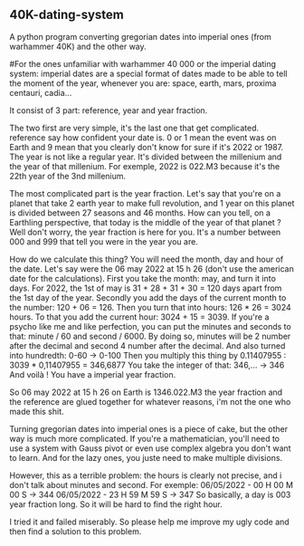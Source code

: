 ## 40K-dating-system
A python program converting gregorian dates into imperial ones (from warhammer 40K) and the other way.

#For the ones unfamiliar with warhammer 40 000 or the imperial dating system:
imperial dates are a special format of dates made to be able to tell the moment of the year, whenever you are: space, earth, mars, proxima centauri, cadia...

It consist of 3 part: reference, year and year fraction.

The two first are very simple, it's the last one that get complicated.
reference say how confident your date is. 0 or 1 mean the event was on Earth and 9 mean that you clearly don't know for sure if it's 2022 or 1987.
The year is not like a regular year. It's divided between the millenium and the year of that millenium. 
For exemple, 2022 is 022.M3 because it's the 22th year of the 3nd millenium.

The most complicated part is the year fraction. 
Let's say that you're on a planet that take 2 earth year to make full revolution, and 1 year on this planet is divided between 27 seasons and 46 months.
How can you tell, on a Earthling perspective, that today is the middle of the year of that planet ?
Well don't worry, the year fraction is here for you.
It's a number between 000 and 999 that tell you were in the year you are.

How do we calculate this thing?
You will need the month, day and hour of the date. Let's say were the 06 may 2022 at 15 h 26 (don't use the american date for the calculations).
First you take the month: may, and turn it into days. For 2022, the 1st of may is 31 + 28 + 31 + 30 = 120 days apart from the 1st day of the year.
Secondly you add the days of the current month to the number: 120 + 06 = 126.
Then you turn that into hours: 126 * 26 = 3024 hours.
To that you add the current hour: 3024 + 15 = 3039.
  If you're a psycho like me and like perfection, you can put the minutes and seconds to that: minute / 60 and second / 6000.
  By doing so, minutes will be 2 number after the decimal and second 4 number after the decimal. And also turned into hundredth: 0-60 -> 0-100
Then you multiply this thing by 0.11407955 : 3039 * 0,11407955 = 346,6877
You take the integer of that: 346,... -> 346
And voilà ! You have a imperial year fraction.

So 06 may 2022 at 15 h 26 on Earth is 1346.022.M3
  the year fraction and the reference are glued together for whatever reasons, i'm not the one who made this shit.

Turning gregorian dates into imperial ones is a piece of cake, but the other way is much more complicated.
If you're a mathematician, you'll need to use a system with Gauss pivot or even use complex algebra you don't want to learn.
And for the lazy ones, you juste need to make multiple divisions.

However, this as a terrible problem: the hours is clearly not precise, and i don't talk about minutes and second.
For exemple: 06/05/2022 - 00 H 00 M 00 S -> 344
             06/05/2022 - 23 H 59 M 59 S -> 347
So basically, a day is 003 year fraction long. So it will be hard to find the right hour.

I tried it and failed miserably. So please help me improve my ugly code and then find a solution to this problem.
